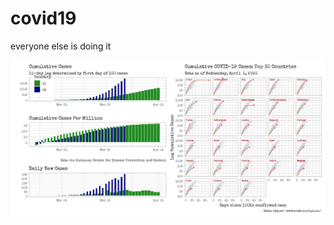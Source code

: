 # covid19
everyone else is doing it


![example](https://github.com/McCartneyAC/covid19/blob/master/Rplot04.png?raw=true)
